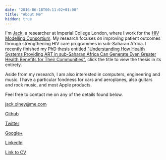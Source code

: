 ```yaml
---
date: "2016-06-18T00:11:02+01:00"
title: "About Me"
hidden: true
---
```


I'm [Jack](http://www.imperial.ac.uk/people/jack.olney11), a researcher at Imperial College London, where I work for the [HIV Modelling Consortium](http://www.hivmodelling.org/). My research focuses on improving patient outcomes through strengthening HIV care programmes in sub-Saharan Africa. I recently finished my PhD thesis entitled ["Understanding How Health Systems Providing ART in sub-Saharan Africa Can Generate Even Greater Health Benefits for Their Communities"](https://drive.google.com/file/d/0B02uVauBTUwhaU1vSXQzSE9OV0k/preview), click the title to view the thesis in its entirety.

Aside from my research, I am also interested in computers, engineering and music. I have a particular fondness for cars and aeroplanes, also guitars and rock music, and most Apple products.

Feel free to contact me on any of the details found below.

<jack.olney@me.com>

[Github](https://github.com/jackolney)

[Twitter](https://twitter.com/OlneyJack)

[Google+](https://plus.google.com/+JackOlneyLondon)

[LinkedIn](https://www.linkedin.com/pub/jack-olney/53/615/417)

[Link to CV](https://drive.google.com/file/d/0B02uVauBTUwhMXhNa1h0MzBrd2M/preview)
